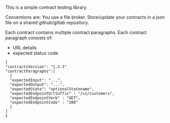 This is a simple contract testing library.

Conventions are:
You use a file broker. 
Store/update your contracts in a json file on a shared github/gitlab repository. 

Each contract contains multiple contract paragraphs.
Each contract paragraph consists of: 
* URL details
* expected status code


```
{
"contractsVersion": "1.2.3"
"contractParagraphs":[ 
  {
  "expectedInput": "...",
  "expectedOutput": "...",
  "expectedState": "optionalStatename",
  "expectedEndpointUrlSuffix" : "/v1/customers",
  "expectedEndpointVerb" : "GET",
  "expectedEndpointCode" : "200"
  }
]
}
```
